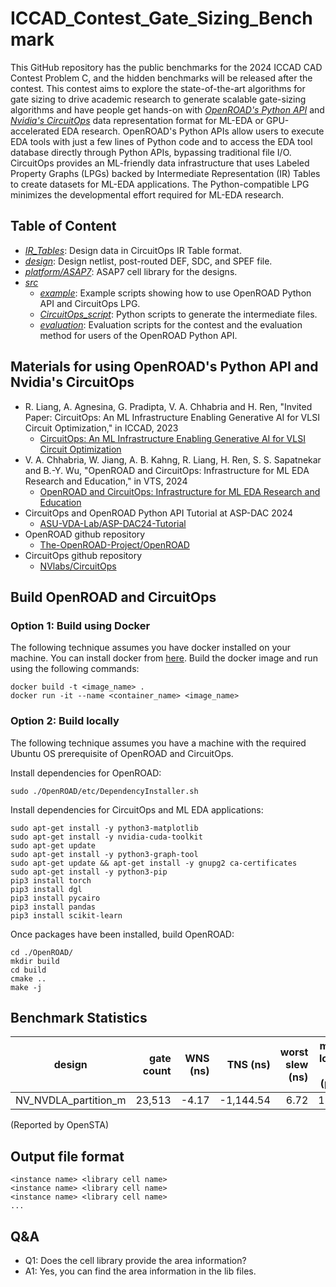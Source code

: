 # ICCAD_Contest_Gate_Sizing_Benchmark
This GitHub repository has the public benchmarks for the 2024 ICCAD CAD Contest Problem C, and the hidden benchmarks will be released after the contest. This contest aims to explore the state-of-the-art algorithms for gate sizing to drive academic research to generate scalable gate-sizing algorithms and have people get hands-on with [*OpenROAD's Python API*](https://github.com/The-OpenROAD-Project/OpenROAD) and [*Nvidia's CircuitOps*](https://github.com/NVlabs/CircuitOps/) data representation format for ML-EDA or GPU-accelerated EDA research. OpenROAD's Python APIs allow users to execute EDA tools with just a few lines of Python code and to access the EDA tool database directly through Python APIs, bypassing traditional file I/O. CircuitOps provides an ML-friendly data infrastructure that uses Labeled Property Graphs (LPGs) backed by Intermediate Representation (IR) Tables to create datasets for ML-EDA applications. The Python-compatible LPG minimizes the developmental effort required for ML-EDA research.


## Table of Content
  - [*IR_Tables*](./IR_Tables): Design data in CircuitOps IR Table format.
  - [*design*](./design): Design netlist, post-routed DEF, SDC, and SPEF file.
  - [*platform/ASAP7*](./platform/ASAP7): ASAP7 cell library for the designs.
  - [*src*](./src)
    - [*example*](./src/example): Example scripts showing how to use OpenROAD Python API and CircuitOps LPG.
    - [*CircuitOps_script*](./src/CircuitOps_script): Python scripts to generate the intermediate files.
    - [*evaluation*](./src/evaluation): Evaluation scripts for the contest and the evaluation method for users of the OpenROAD Python API.
## Materials for using OpenROAD's Python API and Nvidia's CircuitOps
  - R. Liang, A. Agnesina, G. Pradipta, V. A. Chhabria and H. Ren, "Invited Paper: CircuitOps: An ML Infrastructure Enabling Generative AI for VLSI Circuit Optimization," in ICCAD, 2023
    - [CircuitOps: An ML Infrastructure Enabling Generative AI for VLSI Circuit Optimization](https://ieeexplore.ieee.org/abstract/document/10323611)
  - V. A. Chhabria, W. Jiang, A. B. Kahng, R. Liang, H. Ren, S. S. Sapatnekar and B.-Y. Wu, "OpenROAD and CircuitOps: Infrastructure for ML EDA Research and Education," in VTS, 2024
    - [OpenROAD and CircuitOps: Infrastructure for ML EDA Research and Education](https://vlsicad.ucsd.edu/Publications/Conferences/407/c407.pdf)
  - CircuitOps and OpenROAD Python API Tutorial at ASP-DAC 2024
    - [ASU-VDA-Lab/ASP-DAC24-Tutorial](https://github.com/ASU-VDA-Lab/ASP-DAC24-Tutorial)
  - OpenROAD github repository
    - [The-OpenROAD-Project/OpenROAD](https://github.com/The-OpenROAD-Project/OpenROAD)
  - CircuitOps github repository
    - [NVlabs/CircuitOps](https://github.com/NVlabs/CircuitOps/)

## Build OpenROAD and CircuitOps

###  Option 1: Build using Docker 
The following technique assumes you have docker installed on your machine. You can install docker from [here](https://docs.docker.com/engine/install/). Build the docker image and run using the following commands:
```
docker build -t <image_name> .
docker run -it --name <container_name> <image_name>
```

### Option 2: Build locally
The following technique assumes you have a machine with the required Ubuntu OS prerequisite of OpenROAD and CircuitOps.

Install dependencies for OpenROAD:
```
sudo ./OpenROAD/etc/DependencyInstaller.sh
```

Install dependencies for CircuitOps and ML EDA applications:
```
sudo apt-get install -y python3-matplotlib
sudo apt-get install -y nvidia-cuda-toolkit
sudo apt-get update
sudo apt-get install -y python3-graph-tool
sudo apt-get update && apt-get install -y gnupg2 ca-certificates
sudo apt-get install -y python3-pip
pip3 install torch
pip3 install dgl
pip3 install pycairo
pip3 install pandas
pip3 install scikit-learn
```

Once packages have been installed, build OpenROAD:

```
cd ./OpenROAD/
mkdir build
cd build
cmake ..
make -j
```
## Benchmark Statistics
|        design        |   gate count   |    WNS (ns)   |    TNS (ns)   |worst slew (ns)|max load C (pF)| total leakage (uW)|
|:--------------------:|---------------:|--------------:|--------------:|--------------:|--------------:|--------------:|
| NV_NVDLA_partition_m | 23,513| -4.17| -1,144.54| 6.72| 1.69| 2.24|

(Reported by OpenSTA)

## Output file format
```
<instance name> <library cell name>
<instance name> <library cell name>
<instance name> <library cell name>
...
```

## Q&A
- Q1: Does the cell library provide the area information?
- A1: Yes, you can find the area information in the lib files.




 

